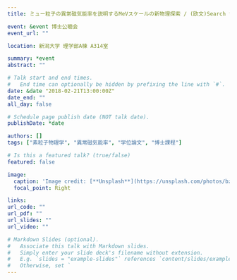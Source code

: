 ```yaml
---
title: ミュー粒子の異常磁気能率を説明するMeVスケールの新物理探索 / (欧文)Search for MeV scale new physics explaining the anomalous magnetic moment of muon

event: &event 博士公聴会
event_url: ""

location: 新潟大学 理学部A棟 A314室

summary: *event
abstract: ""

# Talk start and end times.
#   End time can optionally be hidden by prefixing the line with `#`.
date: &date "2018-02-21T13:00:00Z"
date_end: ""
all_day: false

# Schedule page publish date (NOT talk date).
publishDate: *date

authors: []
tags: ["素粒子物理学", "異常磁気能率", "学位論文", "博士課程"]

# Is this a featured talk? (true/false)
featured: false

image:
  caption: 'Image credit: [**Unsplash**](https://unsplash.com/photos/bzdhc5b3Bxs)'
  focal_point: Right

links:
url_code: ""
url_pdf: ""
url_slides: ""
url_video: ""

# Markdown Slides (optional).
#   Associate this talk with Markdown slides.
#   Simply enter your slide deck's filename without extension.
#   E.g. `slides = "example-slides"` references `content/slides/example-slides.md`.
#   Otherwise, set `
---
```

